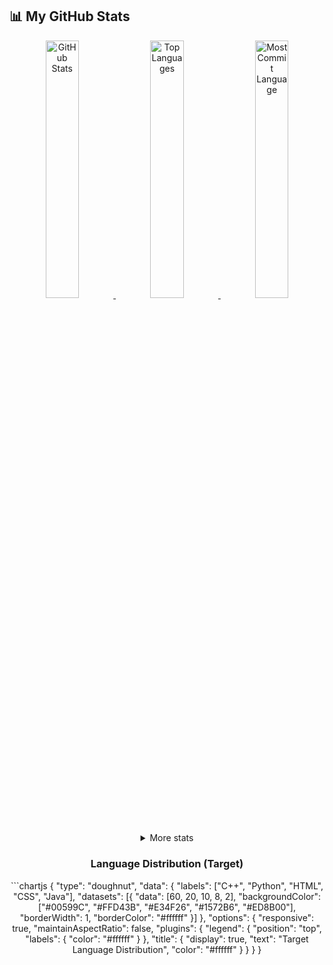 ## 📊 My GitHub Stats
<div align="center">
  <a href="https://github.com/rewanshehab0120">
    <img src="https://raw.githubusercontent.com/rewanshehab0120/profile-summary-cards/master/profile-summary-card-output/nord_dark/3-stats.svg" alt="GitHub Stats" width="32.5%">
    <img src="https://raw.githubusercontent.com/rewanshehab0120/profile-summary-cards/master/profile-summary-card-output/nord_dark/1-repos-per-language.svg" alt="Top Languages" width="32.5%">
    <img src="https://raw.githubusercontent.com/rewanshehab0120/profile-summary-cards/master/profile-summary-card-output/nord_dark/2-most-commit-language.svg" alt="Most Commit Language" width="32.5%">
  </a>
  <details>
    <summary>More stats</summary>
    <img align="center" src="https://raw.githubusercontent.com/rewanshehab0120/profile-summary-cards/master/profile-summary-card-output/nord_dark/0-profile-details.svg" alt="Profile Details">
  </details>
  <!-- Fallback Static Chart -->
  <h3>Language Distribution (Target)</h3>
  ```chartjs
  {
    "type": "doughnut",
    "data": {
      "labels": ["C++", "Python", "HTML", "CSS", "Java"],
      "datasets": [{
        "data": [60, 20, 10, 8, 2],
        "backgroundColor": ["#00599C", "#FFD43B", "#E34F26", "#1572B6", "#ED8B00"],
        "borderWidth": 1,
        "borderColor": "#ffffff"
      }]
    },
    "options": {
      "responsive": true,
      "maintainAspectRatio": false,
      "plugins": {
        "legend": { "position": "top", "labels": { "color": "#ffffff" } },
        "title": { "display": true, "text": "Target Language Distribution", "color": "#ffffff" }
      }
    }
  }
